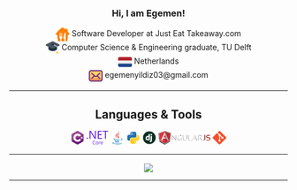 <h3 align="center">Hi, I am Egemen!</h3>
</h5>

<p align="center">
  <img title="Just Eat Takeaway.com" height="25" src="/images/tkwy.svg" style="vertical-align:middle;">
  Software Developer at Just Eat Takeaway.com
  <br>
  <img title="Graduate" height="25" src="/images/grad.svg" style="vertical-align:middle;">
  Computer Science & Engineering graduate, TU Delft
  <br>
  <img title="Netherlands" height="25" src="/images/nl.svg" style="vertical-align:middle;">
  Netherlands
  <br>
  <img title="Email" height="25" src="/images/emails.svg" style="vertical-align:middle;">
  egemenyildiz03@gmail.com
</p>

<hr>

<h2 align="center">Languages & Tools</h2>

<p align="center">
  <code><img title="C#" height="25" src="/images/cSharp.svg"></code>
  <code><img title=".NetCore" height="25" src="/images/dotnetcore.svg"></code>
  <code><img title="Java" height="25" src="/images/java-original.svg"></code>
   <code><img title="Python" height="25" src="/images/python.svg"></code>
   <code><img title="Django" height="25" src="/images/django.png"></code>
  <code><img title="React" height="25" src="/images/angularjs.png"></code>
  <code><img title="Git" height="25" src="/images/git-original.svg"></code>
 
</p>

<hr>

<p align=center>
  <a href="https://github.com/anuraghazra/github-readme-stats">
  <img height=175 align="center" src="https://github-readme-stats.vercel.app/api/top-langs/?username=egemenyildiz3&hide=c%23,powershell,java&title_color=2aa889&text_color=99d1ce&icon_color=2bbc8a&bg_color=0c1014&langs_count=8&layout=compact" />
  </a>
</p>
<hr>
